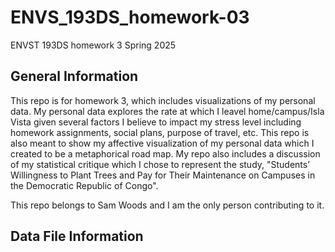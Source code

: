 # ENVS_193DS_homework-03
ENVST 193DS homework 3 Spring 2025
## General Information
This repo is for homework 3, which includes visualizations of my personal data. My personal data explores the rate at which I leavel home/campus/Isla Vista given several factors I believe to impact my stress level including homework assignments, social plans, purpose of travel, etc.
This repo is also meant to show my affective visualization of my personal data which I created to be a metaphorical road map. 
My repo also includes a discussion of my statistical critique which I chose to represent the study, "Students’ Willingness to Plant Trees and Pay for Their Maintenance on Campuses in the Democratic Republic of Congo". 

This repo belongs to Sam Woods and I am the only person contributing to it. 

## Data File Information 

